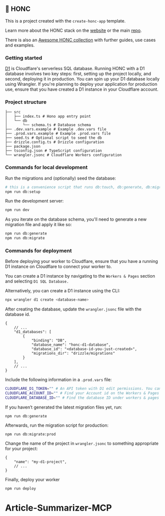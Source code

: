 ## 🪿 HONC

This is a project created with the `create-honc-app` template.

Learn more about the HONC stack on the [website](https://honc.dev) or the main [repo](https://github.com/fiberplane/create-honc-app).

There is also an [Awesome HONC collection](https://github.com/fiberplane/awesome-honc) with further guides, use cases and examples.

### Getting started
[D1](https://developers.cloudflare.com/d1/) is Cloudflare's serverless SQL database. Running HONC with a D1 database involves two key steps: first, setting up the project locally, and second, deploying it in production. You can spin up your D1 database locally using Wrangler. If you're planning to deploy your application for production use, ensure that you have created a D1 instance in your Cloudflare account.

### Project structure

```#
├── src
│   ├── index.ts # Hono app entry point
│   └── db
│       └── schema.ts # Database schema
├── .dev.vars.example # Example .dev.vars file
├── .prod.vars.example # Example .prod.vars file
├── seed.ts # Optional script to seed the db
├── drizzle.config.ts # Drizzle configuration
├── package.json
├── tsconfig.json # TypeScript configuration
└── wrangler.jsonc # Cloudflare Workers configuration
```

### Commands for local development

Run the migrations and (optionally) seed the database:

```sh
# this is a convenience script that runs db:touch, db:generate, db:migrate, and db:seed
npm run db:setup
```

Run the development server:

```sh
npm run dev
```

As you iterate on the database schema, you'll need to generate a new migration file and apply it like so:

```sh
npm run db:generate
npm run db:migrate
```

### Commands for deployment

Before deploying your worker to Cloudflare, ensure that you have a running D1 instance on Cloudflare to connect your worker to.

You can create a D1 instance by navigating to the `Workers & Pages` section and selecting `D1 SQL Database.`

Alternatively, you can create a D1 instance using the CLI:

```sh
npx wrangler d1 create <database-name>
```

After creating the database, update the `wrangler.jsonc` file with the database id.

```jsonc
{
    // ...
    "d1_databases": [
        {
            "binding": "DB",
            "database_name": "honc-d1-database",
            "database_id": "<database-id-you-just-created>",
            "migrations_dir": "drizzle/migrations"
        }
    ],
    // ...
}
```

Include the following information in a `.prod.vars` file:

```sh
CLOUDFLARE_D1_TOKEN="" # An API token with D1 edit permissions. You can create API tokens from your Cloudflare profile
CLOUDFLARE_ACCOUNT_ID="" # Find your Account id on the Workers & Pages overview (upper right)
CLOUDFLARE_DATABASE_ID="" # Find the database ID under workers & pages under D1 SQL Database and by selecting the created database
```

If you haven’t generated the latest migration files yet, run:
```shell
npm run db:generate
```

Afterwards, run the migration script for production:
```shell
npm run db:migrate:prod
```

Change the name of the project in `wrangler.jsonc` to something appropriate for your project:

```jsonc
{
    "name": "my-d1-project",
    // ...
}
```

Finally, deploy your worker

```shell
npm run deploy
```


# Article-Summarizer-MCP
